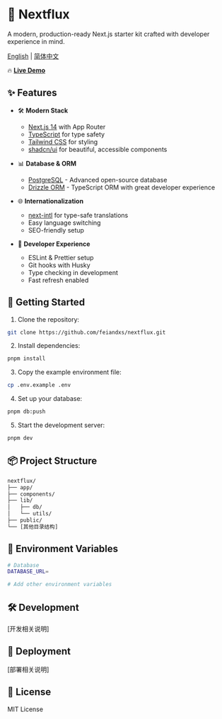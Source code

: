 # 🚀 Nextflux

A modern, production-ready Next.js starter kit crafted with developer experience in mind.

[English](./README.md) | [简体中文](./docs/README.zh-CN.md)

🔥 **[Live Demo](https://nextflux.netlify.app/)**

## ✨ Features

- 🛠️ **Modern Stack**
  - [Next.js 14](https://nextjs.org/) with App Router
  - [TypeScript](https://www.typescriptlang.org/) for type safety
  - [Tailwind CSS](https://tailwindcss.com/) for styling
  - [shadcn/ui](https://ui.shadcn.com/) for beautiful, accessible components
  
- 📊 **Database & ORM**
  - [PostgreSQL](https://www.postgresql.org/) - Advanced open-source database
  - [Drizzle ORM](https://orm.drizzle.team/) - TypeScript ORM with great developer experience

- 🌐 **Internationalization**
  - [next-intl](https://next-intl-docs.vercel.app/) for type-safe translations
  - Easy language switching
  - SEO-friendly setup

- 🔧 **Developer Experience**
  - ESLint & Prettier setup
  - Git hooks with Husky
  - Type checking in development
  - Fast refresh enabled

## 🚀 Getting Started

1. Clone the repository:
```bash
git clone https://github.com/feiandxs/nextflux.git
```

2. Install dependencies:
```bash
pnpm install
```

3. Copy the example environment file:
```bash
cp .env.example .env
```

4. Set up your database:
```bash
pnpm db:push
```

5. Start the development server:
```bash
pnpm dev
```

## 📦 Project Structure

```txt
nextflux/
├── app/
├── components/
├── lib/
│   ├── db/
│   └── utils/
├── public/
└── [其他目录结构]
```

## 📝 Environment Variables

```bash
# Database
DATABASE_URL=

# Add other environment variables
```

## 🛠️ Development

[开发相关说明]

## 🚀 Deployment

[部署相关说明]

## 📄 License

MIT License

